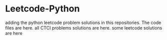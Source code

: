 # Leetcode-Python
adding the python leetcode problem solutions in this repositories. 
The code files are here.
all CTCI problems solutions are here.
some leetcode solutions are here






















